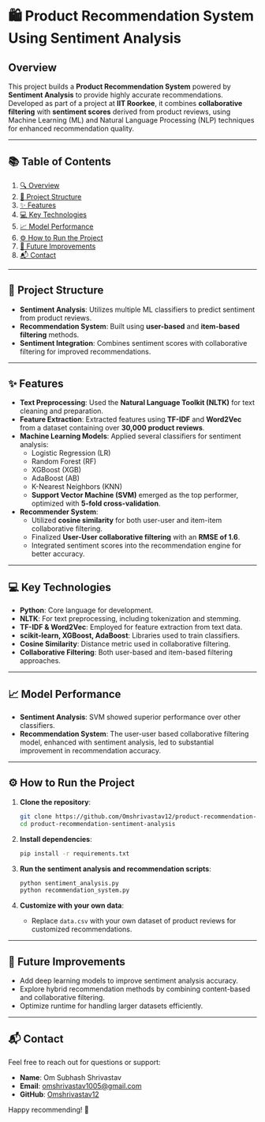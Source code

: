 # 🛍️ Product Recommendation System Using Sentiment Analysis

## Overview

This project builds a **Product Recommendation System** powered by **Sentiment Analysis** to provide highly accurate recommendations. Developed as part of a project at **IIT Roorkee**, it combines **collaborative filtering** with **sentiment scores** derived from product reviews, using Machine Learning (ML) and Natural Language Processing (NLP) techniques for enhanced recommendation quality.

---

## 📚 Table of Contents

1. [🔍 Overview](#overview)
2. [📂 Project Structure](#-project-structure)
3. [✨ Features](#-features)
4. [💻 Key Technologies](#-key-technologies)
5. [📈 Model Performance](#-model-performance)
6. [⚙️ How to Run the Project](#️-how-to-run-the-project)
7. [🚀 Future Improvements](#-future-improvements)
8. [📬 Contact](#-contact)

---

## 📂 Project Structure

- **Sentiment Analysis**: Utilizes multiple ML classifiers to predict sentiment from product reviews.
- **Recommendation System**: Built using **user-based** and **item-based filtering** methods.
- **Sentiment Integration**: Combines sentiment scores with collaborative filtering for improved recommendations.

---

## ✨ Features

- **Text Preprocessing**: Used the **Natural Language Toolkit (NLTK)** for text cleaning and preparation.
- **Feature Extraction**: Extracted features using **TF-IDF** and **Word2Vec** from a dataset containing over **30,000 product reviews**.
- **Machine Learning Models**: Applied several classifiers for sentiment analysis:
  - Logistic Regression (LR)
  - Random Forest (RF)
  - XGBoost (XGB)
  - AdaBoost (AB)
  - K-Nearest Neighbors (KNN)
  - **Support Vector Machine (SVM)** emerged as the top performer, optimized with **5-fold cross-validation**.
- **Recommender System**:
  - Utilized **cosine similarity** for both user-user and item-item collaborative filtering.
  - Finalized **User-User collaborative filtering** with an **RMSE of 1.6**.
  - Integrated sentiment scores into the recommendation engine for better accuracy.

---

## 💻 Key Technologies

- **Python**: Core language for development.
- **NLTK**: For text preprocessing, including tokenization and stemming.
- **TF-IDF & Word2Vec**: Employed for feature extraction from text data.
- **scikit-learn, XGBoost, AdaBoost**: Libraries used to train classifiers.
- **Cosine Similarity**: Distance metric used in collaborative filtering.
- **Collaborative Filtering**: Both user-based and item-based filtering approaches.

---

## 📈 Model Performance

- **Sentiment Analysis**: SVM showed superior performance over other classifiers.
- **Recommendation System**: The user-user based collaborative filtering model, enhanced with sentiment analysis, led to substantial improvement in recommendation accuracy.

---

## ⚙️ How to Run the Project

1. **Clone the repository**:
   ```bash
   git clone https://github.com/Omshrivastav12/product-recommendation-sentiment-analysis.git
   cd product-recommendation-sentiment-analysis
   ```

2. **Install dependencies**:
   ```bash
   pip install -r requirements.txt
   ```

3. **Run the sentiment analysis and recommendation scripts**:
   ```bash
   python sentiment_analysis.py
   python recommendation_system.py
   ```

4. **Customize with your own data**:
   - Replace `data.csv` with your own dataset of product reviews for customized recommendations.

---

## 🚀 Future Improvements

- Add deep learning models to improve sentiment analysis accuracy.
- Explore hybrid recommendation methods by combining content-based and collaborative filtering.
- Optimize runtime for handling larger datasets efficiently.

---

## 📬 Contact

Feel free to reach out for questions or support:

- **Name**: Om Subhash Shrivastav
- **Email**: omshrivastav1005@gmail.com
- **GitHub**: [Omshrivastav12](https://github.com/Omshrivastav12)

Happy recommending! 🌟
